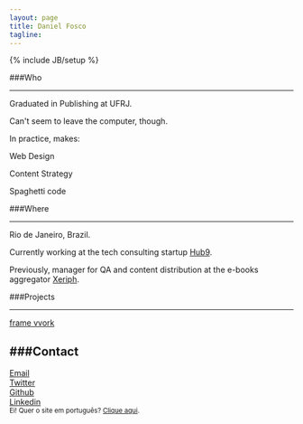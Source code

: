 ```yaml
---
layout: page
title: Daniel Fosco
tagline: 
---
```

{% include JB/setup %}

###Who

---

Graduated in Publishing at UFRJ. 

Can't seem to leave the computer, though. 

In practice, makes:

<p class="callout callout-top">Web Design</p>
<p class="callout">Content Strategy</p>
<p class="callout line callout-bottom">Spaghetti code</p>

###Where

---

Rio de Janeiro, Brazil. 

Currently working at the tech consulting startup <a href="https://www.facebook.com/hub9.co" target="_blank">Hub9</a>.

Previously, manager for QA and content distribution at the <span class="nowrap">e-books</span> aggregator <a class="xeriph" href="http://www.xeriph.com.br" target="_blank">Xeriph</a>.

###Projects

---

<div class="button-desktop"><a class="btnn-2c btnn-2 btnn spaace" href="http://framevvork.com" target="_blank">frame vvork</a></div>


###Contact
---
<div class  ="icon"><a href="mailto:danielfosco@gmail.com" target="_blank"><span class="screen-reader-text">Email</span><i class="fa fa-envelope-o fa-2x"> </i></a></div>
<div class="icon"><a href="https://www.twitter.com/notdanielfosco" target="_blank"><span class="screen-reader-text">Twitter</span><i class="fa fa-twitter fa-2x"> </i></a></div>  
<div class="icon"><a href="https://www.github.com/dfosco" target="_blank"><span class="screen-reader-text">Github</span><i class="fa fa-github-alt fa-2x"> </i></a></div>
<div class="icon"><a href="https://br.linkedin.com/in/danielfosco/en" target="_blank"><span class="screen-reader-text">Linkedin</span><i class="fa fa-linkedin fa-2x"> </i></a></div>


<div class="text-center" id="translate"><small>Ei! Quer o site em português? <a href="{{ site.production_url }}">Clique aqui</a>.</small></div>




